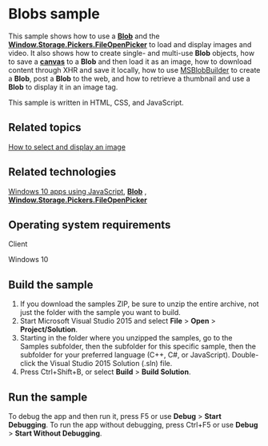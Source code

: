 <!---
  category: Data
  samplefwlink: http://go.microsoft.com/fwlink/p/?LinkId=620573
--->

# Blobs sample

This sample shows how to use a [**Blob**](http://msdn.microsoft.com/library/windows/apps/hh453178) and the [**Window.Storage.Pickers.FileOpenPicker**](http://msdn.microsoft.com/library/windows/apps/br207847) to load and display images and video. It also shows how to create single- and multi-use **Blob** objects, how to save a [**canvas**](http://msdn.microsoft.com/library/windows/apps/hh465734) to a **Blob** and then load it as an image, how to download content through XHR and save it locally, how to use [MSBlobBuilder](http://msdn.microsoft.com/library/windows/apps/hh779016) to create a **Blob**, post a **Blob** to the web, and how to retrieve a thumbnail and use a **Blob** to display it in an image tag.

This sample is written in HTML, CSS, and JavaScript.

Related topics
--------------

[How to select and display an image](http://msdn.microsoft.com/library/windows/apps/hh465499)

Related technologies
--------------------

[Windows 10 apps using JavaScript](http://msdn.microsoft.com/library/windows/apps/br211385), [**Blob**](http://msdn.microsoft.com/library/windows/apps/hh453178) , [**Window.Storage.Pickers.FileOpenPicker**](http://msdn.microsoft.com/library/windows/apps/br207847)

Operating system requirements
-----------------------------

Client

Windows 10

Build the sample
----------------

1. If you download the samples ZIP, be sure to unzip the entire archive, not just the folder with the sample you want to build. 
2. Start Microsoft Visual Studio 2015 and select **File** \> **Open** \> **Project/Solution**.
3. Starting in the folder where you unzipped the samples, go to the Samples subfolder, then the subfolder for this specific sample, then the subfolder for your preferred language (C++, C#, or JavaScript). Double-click the Visual Studio 2015 Solution (.sln) file.
4. Press Ctrl+Shift+B, or select **Build** \> **Build Solution**.

Run the sample
--------------

To debug the app and then run it, press F5 or use **Debug** \> **Start Debugging**. To run the app without debugging, press Ctrl+F5 or use **Debug** \> **Start Without Debugging**.

